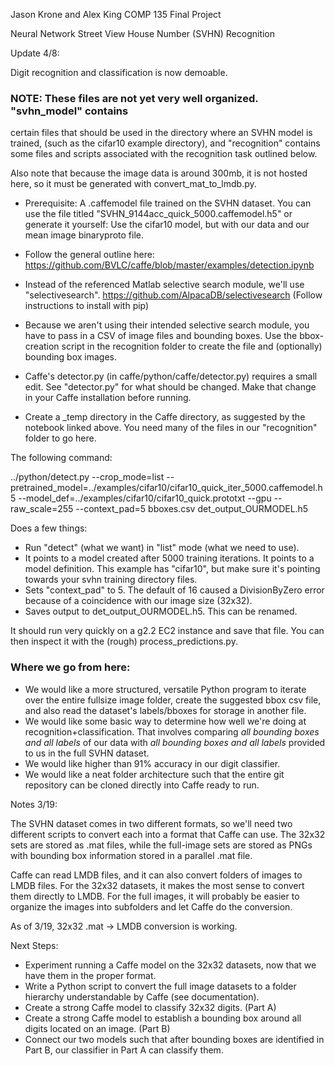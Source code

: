 Jason Krone and Alex King
COMP 135 Final Project

Neural Network Street View House Number (SVHN) Recognition

Update 4/8:

Digit recognition and classification is now demoable.

### NOTE: These files are not yet very well organized. "svhn_model" contains 
certain files that should be used in the directory where an SVHN model is trained,
(such as the cifar10 example directory), and "recognition" contains some files and scripts
associated with the recognition task outlined below.

Also note that because the image data is around 300mb, it is not hosted here, so it must
be generated with convert_mat_to_lmdb.py.

- Prerequisite: A .caffemodel file trained on the SVHN dataset. You can use the file titled "SVHN_9144acc_quick_5000.caffemodel.h5" or generate it yourself: Use the cifar10
model, but with our data and our mean image binaryproto file.
- Follow the general outline here: https://github.com/BVLC/caffe/blob/master/examples/detection.ipynb
- Instead of the referenced Matlab selective search module, we'll use
"selectivesearch". https://github.com/AlpacaDB/selectivesearch (Follow instructions
to install with pip)
- Because we aren't using their intended selective search module, you have to
pass in a CSV of image files and bounding boxes. Use the bbox-creation script
in the recognition folder to create the file and (optionally) bounding box images.
- Caffe's detector.py (in caffe/python/caffe/detector.py) requires a small edit.
See "detector.py" for what should be changed. Make that change in your Caffe installation before running.

- Create a _temp directory in the Caffe directory, as suggested by the notebook linked above.
You need many of the files in our "recognition" folder to go here.

The following command:

../python/detect.py --crop_mode=list --pretrained_model=../examples/cifar10/cifar10_quick_iter_5000.caffemodel.h5 --model_def=../examples/cifar10/cifar10_quick.prototxt --gpu --raw_scale=255 --context_pad=5 bboxes.csv det_output_OURMODEL.h5

Does a few things:

- Run "detect" (what we want) in "list" mode (what we need to use). 
- It points
to a model created after 5000 training iterations. It points to a model definition.
This example has "cifar10", but make sure it's pointing towards your svhn training
directory files. 
- Sets "context_pad" to 5. The default of 16 caused a DivisionByZero error because of
a coincidence with our image size (32x32).
- Saves output to det_output_OURMODEL.h5. This can be renamed.

It should run very quickly on a g2.2 EC2 instance and save that file. You can
then inspect it with the (rough) process_predictions.py.

### Where we go from here:

- We would like a more structured, versatile Python program to iterate over the
entire fullsize image folder, create the suggested bbox csv file, and also read
the dataset's labels/bboxes for storage in another file.
- We would like some basic way to determine how well we're doing at recognition+classification. That involves comparing *all bounding boxes and all labels* of our data with *all bounding boxes
and all labels* provided to us in the full SVHN dataset.
- We would like higher than 91% accuracy in our digit classifier.
- We would like a neat folder architecture such that the entire git repository
can be cloned directly into Caffe ready to run.


Notes 3/19:

The SVHN dataset comes in two different formats, so we'll need two different
scripts to convert each into a format that Caffe can use. The 32x32 sets are
stored as .mat files, while the full-image sets are stored as PNGs with bounding
box information stored in a parallel .mat file.

Caffe can read LMDB files, and it can also convert folders of images to LMDB
files. For the 32x32 datasets, it makes the most sense to convert them directly
to LMDB. For the full images, it will probably be easier to organize the images
into subfolders and let Caffe do the conversion.

As of 3/19, 32x32 .mat -> LMDB conversion is working.

Next Steps:

- Experiment running a Caffe model on the 32x32 datasets, now that we have them in the proper
format.
- Write a Python script to convert the full image datasets to a folder hierarchy
understandable by Caffe (see documentation).
- Create a strong Caffe model to classify 32x32 digits. (Part A)
- Create a strong Caffe model to establish a bounding box around all digits
located on an image. (Part B)
- Connect our two models such that after bounding boxes are identified in Part B,
our classifier in Part A can classify them.